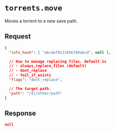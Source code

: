 # `torrents.move`

Moves a torrent to a new save path.

## Request

```json
{
  "info_hash": [ "abcdef0123456789abcd", null ],

  // How to manage replacing files. default is 
  // - always_replace_files (default)
  // - dont_replace
  // - fail_if_exists
  "flags": "dont_replace",

  // The target path.
  "path": "/dl/other/path"
}
```

## Response

```json
null
```
